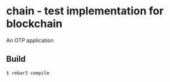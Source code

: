 chain - test implementation for blockchain
=====

An OTP application

Build
-----

    $ rebar3 compile
